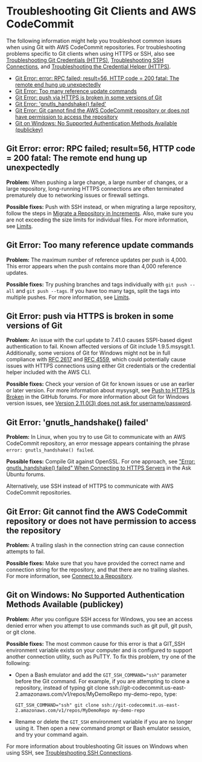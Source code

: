 # Troubleshooting Git Clients and AWS CodeCommit<a name="troubleshooting-git"></a>

The following information might help you troubleshoot common issues when using Git with AWS CodeCommit repositories\. For troubleshooting problems specific to Git clients when using HTTPS or SSH, also see [Troubleshooting Git Credentials \(HTTPS\)](troubleshooting-gc.md), [Troubleshooting SSH Connections](troubleshooting-ssh.md), and [Troubleshooting the Credential Helper \(HTTPS\)](troubleshooting-ch.md)\.


+ [Git Error: error: RPC failed; result=56, HTTP code = 200 fatal: The remote end hung up unexpectedly](#troubleshooting-ge1)
+ [Git Error: Too many reference update commands](#troubleshooting-ge2)
+ [Git Error: push via HTTPS is broken in some versions of Git](#troubleshooting-ge3)
+ [Git Error: 'gnutls\_handshake\(\) failed'](#troubleshooting-ge4)
+ [Git Error: Git cannot find the AWS CodeCommit repository or does not have permission to access the repository](#troubleshooting-ge5)
+ [Git on Windows: No Supported Authentication Methods Available \(publickey\)](#troubleshooting-gw1)

## Git Error: error: RPC failed; result=56, HTTP code = 200 fatal: The remote end hung up unexpectedly<a name="troubleshooting-ge1"></a>

**Problem:** When pushing a large change, a large number of changes, or a large repository, long\-running HTTPS connections are often terminated prematurely due to networking issues or firewall settings\. 

**Possible fixes:** Push with SSH instead, or when migrating a large repository, follow the steps in [Migrate a Repository in Increments](how-to-push-large-repositories.md)\. Also, make sure you are not exceeding the size limits for individual files\. For more information, see [Limits](limits.md)\.

## Git Error: Too many reference update commands<a name="troubleshooting-ge2"></a>

**Problem:** The maximum number of reference updates per push is 4,000\. This error appears when the push contains more than 4,000 reference updates\. 

**Possible fixes:** Try pushing branches and tags individually with `git push --all` and `git push --tags`\. If you have too many tags, split the tags into multiple pushes\. For more information, see [Limits](limits.md)\.

## Git Error: push via HTTPS is broken in some versions of Git<a name="troubleshooting-ge3"></a>

**Problem:** An issue with the curl update to 7\.41\.0 causes SSPI\-based digest authentication to fail\. Known affected versions of Git include 1\.9\.5\.msysgit\.1\. Additionally, some versions of Git for Windows might not be in full compliance with [RFC 2617](https://tools.ietf.org/html/rfc2617#page-5) and [RFC 4559](https://tools.ietf.org/html/rfc4559#page-2), which could potentially cause issues with HTTPS connections using either Git credentials or the credential helper included with the AWS CLI\. 

**Possible fixes:** Check your version of Git for known issues or use an earlier or later version\. For more information about mysysgit, see [ Push to HTTPS Is Broken](https://github.com/msysgit/git/issues/332) in the GitHub forums\. For more information about Git for Windows version issues, see [Version 2\.11\.0\(3\) does not ask for username/password](https://github.com/git-for-windows/git/issues/1034)\.

## Git Error: 'gnutls\_handshake\(\) failed'<a name="troubleshooting-ge4"></a>

**Problem:** In Linux, when you try to use Git to communicate with an AWS CodeCommit repository, an error message appears containing the phrase `error: gnutls_handshake() failed`\.

**Possible fixes:** Compile Git against OpenSSL\. For one approach, see [ "Error: gnutls\_handshake\(\) failed" When Connecting to HTTPS Servers](http://askubuntu.com/questions/186847/error-gnutls-handshake-falied-when-connecting-to-https-servers) in the Ask Ubuntu forums\.

Alternatively, use SSH instead of HTTPS to communicate with AWS CodeCommit repositories\. 

## Git Error: Git cannot find the AWS CodeCommit repository or does not have permission to access the repository<a name="troubleshooting-ge5"></a>

**Problem:** A trailing slash in the connection string can cause connection attempts to fail\. 

**Possible fixes:** Make sure that you have provided the correct name and connection string for the repository, and that there are no trailing slashes\. For more information, see [Connect to a Repository](how-to-connect.md)\.

## Git on Windows: No Supported Authentication Methods Available \(publickey\)<a name="troubleshooting-gw1"></a>

**Problem:** After you configure SSH access for Windows, you see an access denied error when you attempt to use commands such as git pull, git push, or git clone\.

**Possible fixes:** The most common cause for this error is that a GIT\_SSH environment variable exists on your computer and is configured to support another connection utility, such as PuTTY\. To fix this problem, try one of the following:

+ Open a Bash emulator and add the `GIT_SSH_COMMAND="ssh"` parameter before the Git command\. For example, if you are attempting to clone a repository, instead of typing git clone ssh://git\-codecommit\.us\-east\-2\.amazonaws\.com/v1/repos/MyDemoRepo my\-demo\-repo, type: 

  ```
  GIT_SSH_COMMAND="ssh" git clone ssh://git-codecommit.us-east-2.amazonaws.com/v1/repos/MyDemoRepo my-demo-repo
  ```

+ Rename or delete the `GIT_SSH` environment variable if you are no longer using it\. Then open a new command prompt or Bash emulator session, and try your command again\.

For more information about troubleshooting Git issues on Windows when using SSH, see [Troubleshooting SSH Connections](troubleshooting-ssh.md)\.